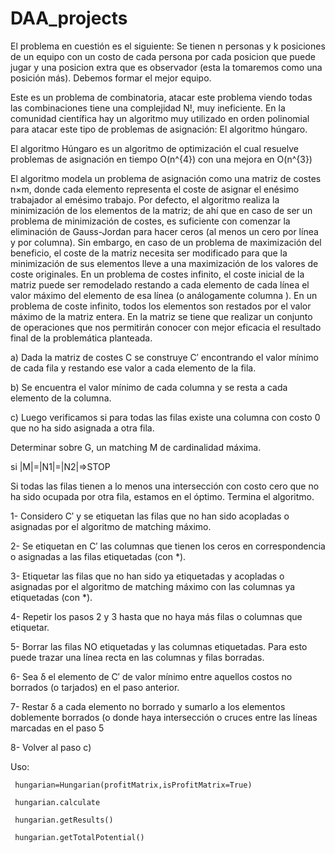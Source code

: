 # DAA_projects
El problema en cuestión es el siguiente: Se tienen n personas y k posiciones de un equipo con un costo de cada persona por cada posicion que puede jugar y una posicion extra que es observador (esta la tomaremos como una posición más). Debemos formar el mejor equipo.

Este es un problema de combinatoria, atacar este problema viendo todas las combinaciones tiene una complejidad N!, muy ineficiente. En la comunidad científica hay un algoritmo muy utilizado en orden polinomial para atacar este tipo de problemas de asignación: El algoritmo húngaro.

El algoritmo Húngaro es un algoritmo de optimización el cual resuelve problemas de asignación en tiempo O(n^{4}) con una mejora en O(n^{3})

El algoritmo modela un problema de asignación como una matriz de costes n×m, donde cada elemento representa el coste de asignar el enésimo trabajador al emésimo trabajo. Por defecto, el algoritmo realiza la minimización de los elementos de la matriz; de ahí que en caso de ser un problema de minimización de costes, es suficiente con comenzar la eliminación de Gauss-Jordan para hacer ceros (al menos un cero por línea y por columna). Sin embargo, en caso de un problema de maximización del beneficio, el coste de la matriz necesita ser modificado para que la minimización de sus elementos lleve a una maximización de los valores de coste originales. En un problema de costes infinito, el coste inicial de la matriz puede ser remodelado restando a cada elemento de cada línea el valor máximo del elemento de esa línea (o análogamente columna ). En un problema de coste infinito, todos los elementos son restados por el valor máximo de la matriz entera. En la matriz se tiene que realizar un conjunto de operaciones que nos permitirán conocer con mejor eficacia el resultado final de la problemática planteada.

a) Dada la matriz de costes C se construye C′ encontrando el valor mínimo de cada fila y restando ese valor a cada elemento de la fila. 

b) Se encuentra el valor mínimo de cada columna y se resta a cada elemento de la columna. 

c) Luego verificamos si para todas las filas existe una columna con costo 0 que no ha sido asignada a otra fila.

Determinar sobre G, un matching M de cardinalidad máxima.

si |M|=|N1|=|N2|⇒STOP

Si todas las filas tienen a lo menos una intersección con costo cero que no ha sido ocupada por otra fila, estamos en el óptimo. Termina el algoritmo.

1- Considero C′ y se etiquetan las filas que no han sido acopladas o asignadas por el algoritmo de matching máximo.

2- Se etiquetan en C′ las columnas que tienen los ceros en correspondencia o asignadas a las filas etiquetadas (con *).

3- Etiquetar las filas que no han sido ya etiquetadas y acopladas o asignadas por el algoritmo de matching máximo con las columnas ya etiquetadas (con *).

4- Repetir los pasos 2 y 3 hasta que no haya más filas o columnas que etiquetar.

5- Borrar las filas NO etiquetadas y las columnas etiquetadas. Para esto puede trazar una línea recta en las columnas y filas borradas.

6- Sea δ el elemento de C′ de valor mínimo entre aquellos costos no borrados (o tarjados) en el paso anterior.

7- Restar δ a cada elemento no borrado y sumarlo a los elementos doblemente borrados (o donde haya intersección o cruces entre las líneas marcadas en el paso 5

8-  Volver al paso c)


Uso: 

     hungarian=Hungarian(profitMatrix,isProfitMatrix=True)

     hungarian.calculate
     
     hungarian.getResults()
     
     hungarian.getTotalPotential()
